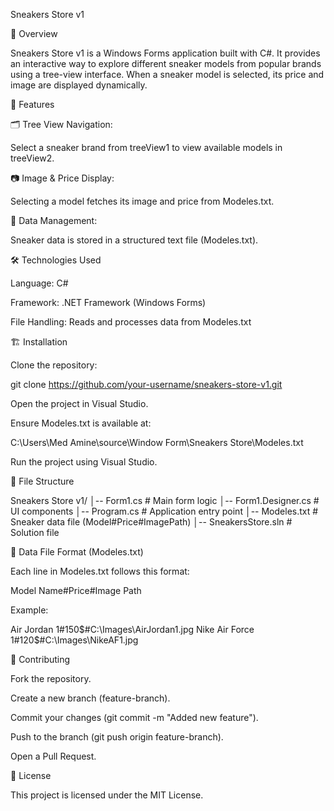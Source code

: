 Sneakers Store v1

📌 Overview

Sneakers Store v1 is a Windows Forms application built with C#. It provides an interactive way to explore different sneaker models from popular brands using a tree-view interface. When a sneaker model is selected, its price and image are displayed dynamically.

🚀 Features

🗂️ Tree View Navigation:

Select a sneaker brand from treeView1 to view available models in treeView2.

📷 Image & Price Display:

Selecting a model fetches its image and price from Modeles.txt.

📁 Data Management:

Sneaker data is stored in a structured text file (Modeles.txt).

🛠️ Technologies Used

Language: C#

Framework: .NET Framework (Windows Forms)

File Handling: Reads and processes data from Modeles.txt

🏗️ Installation

Clone the repository:

git clone https://github.com/your-username/sneakers-store-v1.git

Open the project in Visual Studio.

Ensure Modeles.txt is available at:

C:\Users\Med Amine\source\Window Form\Sneakers Store\Modeles.txt

Run the project using Visual Studio.

📂 File Structure

Sneakers Store v1/
│-- Form1.cs                # Main form logic
│-- Form1.Designer.cs       # UI components
│-- Program.cs              # Application entry point
│-- Modeles.txt             # Sneaker data file (Model#Price#ImagePath)
│-- SneakersStore.sln       # Solution file

📜 Data File Format (Modeles.txt)

Each line in Modeles.txt follows this format:

Model Name#Price#Image Path

Example:

Air Jordan 1#150$#C:\Images\AirJordan1.jpg
Nike Air Force 1#120$#C:\Images\NikeAF1.jpg

🤝 Contributing

Fork the repository.

Create a new branch (feature-branch).

Commit your changes (git commit -m "Added new feature").

Push to the branch (git push origin feature-branch).

Open a Pull Request.

📜 License

This project is licensed under the MIT License.
